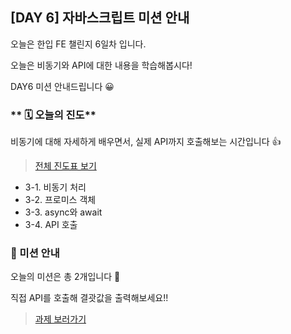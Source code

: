 ## [DAY 6] 자바스크립트 미션 안내

오늘은 한입 FE 챌린지 6일차 입니다.

오늘은 비동기와 API에 대한 내용을 학습해봅시다!

DAY6 미션 안내드립니다 😀

### ** 🗓️ 오늘의 진도**

비동기에 대해 자세하게 배우면서, 실제 API까지 호출해보는 시간입니다 👍

> [전체 진도표 보기](https://winterlood.notion.site/01c0f27d63084e9fa1aac5c9db76e8d8)

-   3-1. 비동기 처리
-   3-2. 프로미스 객체
-   3-3. async와 await
-   3-4. API 호출

### 🎯 미션 안내

오늘의 미션은 총 2개입니다 🧐

직접 API를 호출해 결괏값을 출력해보세요!!

> [과제 보러가기](https://github.com/hbin12212/one-bite2/tree/main/day06/mission)
